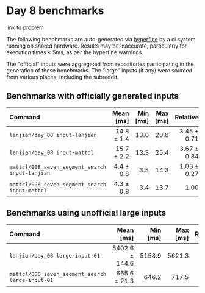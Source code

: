 # Day 8 benchmarks

[link to problem](http://adventofcode.com/2021/day/8)

The following benchmarks are auto-generated via [hyperfine](https://github.com/sharkdp/hyperfine) by a ci system running on shared hardware. Results may be inaccurate, particularly for execution times < 5ms, as per the hyperfine warnings.

The "official" inputs were aggregated from repositories participating in the generation of these benchmarks. The "large" inputs (if any) were sourced from various places, including the subreddit.

## Benchmarks with officially generated inputs
| Command | Mean [ms] | Min [ms] | Max [ms] | Relative |
|:---|---:|---:|---:|---:|
| `lanjian/day_08 input-lanjian` | 14.8 ± 1.4 | 13.0 | 20.6 | 3.45 ± 0.71 |
| `lanjian/day_08 input-mattcl` | 15.7 ± 2.2 | 13.3 | 25.4 | 3.67 ± 0.84 |
| `mattcl/008_seven_segment_search input-lanjian` | 4.4 ± 0.8 | 3.5 | 14.3 | 1.03 ± 0.27 |
| `mattcl/008_seven_segment_search input-mattcl` | 4.3 ± 0.8 | 3.4 | 13.7 | 1.00 |
## Benchmarks using unofficial large inputs
| Command | Mean [ms] | Min [ms] | Max [ms] | Relative |
|:---|---:|---:|---:|---:|
| `lanjian/day_08 large-input-01` | 5402.6 ± 144.6 | 5158.9 | 5621.3 | 8.12 ± 0.34 |
| `mattcl/008_seven_segment_search large-input-01` | 665.6 ± 21.3 | 646.2 | 717.5 | 1.00 |
